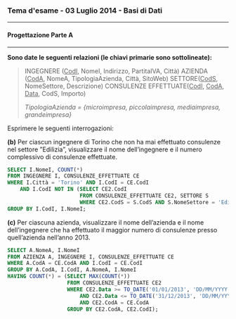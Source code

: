 ### Tema d'esame - 03 Luglio 2014 - Basi di Dati

---

#### Progettazione Parte A

----

**Sono date le seguenti relazioni (le chiavi primarie sono sottolineate):**

> INGEGNERE (<u>CodI</u>, NomeI, Indirizzo, PartitaIVA, Città)
> AZIENDA (<u>CodA</u>, NomeA, TipologiaAzienda, Città, SitoWeb)
> SETTORE(<u>CodS</u>, NomeSettore, Descrizione)
> CONSULENZE EFFETTUATE(<u>CodI</u>, <u>CodA</u>, <u>Data</u>, CodS, Importo)
>
> _TipologiaAzienda = {microimpresa, piccolaimpresa, mediaimpresa, grandeimpresa}_



Esprimere le seguenti interrogazioni:

**(b)** Per ciascun ingegnere di Torino che non ha mai effettuato consulenze nel settore ”Edilizia”, visualizzare il nome dell’ingegnere e il numero complessivo di consulenze effettuate.

``` sql
SELECT I.NomeI, COUNT(*)
FROM INGEGNERE I, CONSULENZE_EFFETTUATE CE
WHERE I.Città = 'Torino' AND I.CodI = CE.CodI
	AND I.CodI NOT IN (SELECT CE2.CodI
                       FROM CONSULENZE_EFFETTUATE CE2, SETTORE S
					   WHERE CE2.CodS = S.CodS AND S.NomeSettore = 'Edilizia')
GROUP BY I.CodI, I.NomeI;
```

**(c)** Per ciascuna azienda, visualizzare il nome dell’azienda e il nome dell’ingegnere che ha effettuato il maggior numero di consulenze presso quell’azienda nell’anno 2013.

``` sql
SELECT A.NomeA, I.NomeI
FROM AZIENZA A, INGEGNERE I, CONSULENZE_EFFETTUATE CE
WHERE A.CodA = CE.CodA AND I.CodI = CE.CodI
GROUP BY A.CodA, I.CodI, A.NomeA, I.NomeI
HAVING COUNT(*) = (SELECT MAX(COUNT(*))
                   FROM CONSULENZE_EFFETTUATE CE2
                   WHERE CE2.Data >= TO_DATE('01/01/2013', 'DD/MM/YYYY')
                   	   AND CE2.Data <= TO_DATE('31/12/2013', 'DD/MM/YYYY')
                  	   AND CE2.CodA = CE.CodA
                   GROUP BY CE2.CodA, CE2.CodI);
```

